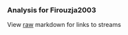 ### Analysis for Firouzja2003
View [raw](https://raw.githubusercontent.com/microprediction/chess/main/analysis/firouzja2003/chess_blitz/locations.json) markdown for links to streams
